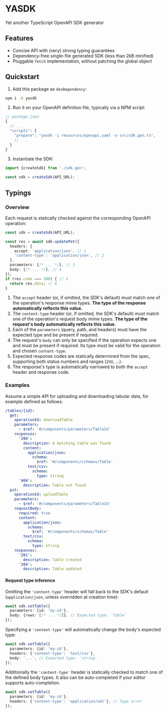 # YASDK

Yet another TypeScript OpenAPI SDK generator

## Features

+ Concise API with (very) strong typing guarantees
+ Dependency-free single-file generated SDK (less than 2kB minified)
+ Pluggable `fetch` implementation, without patching the global object

## Quickstart

1. Add this package as `devDependency`:

```sh
npm i -D yasdk
```

2. Run it on your OpenAPI definition file, typically via a NPM script:

```js
// package.json
{
  // ...
  "scripts": {
    "prepare": "yasdk -i resources/openapi.yaml -o src/sdk.gen.ts",
    // ...
  }
}
```

3. Instantiate the SDK:

```typescript
import {createSdk} from './sdk.gen';

const sdk = createSdk(API_URL);
```

## Typings

### Overview

Each request is statically checked against the corresponding OpenAPI operation:

```typescript
const sdk = createSdk(API_URL);

const res = await sdk.updatePet({
  headers: {
    accept: 'application/json', // 1
    'content-type': 'application/json', // 2
  },
  parameters: {/* ... */}, // 3
  body: {/* ... */}, // 4
});
if (res.code === 200) { // 5
  return res.data; // 6
}
```

1. The `accept` header (or, if omitted, the SDK's default) must match one of the
   operation's response mime types. __The type of the response automatically
   reflects this value.__
2. The `content-type` header (or, if omitted, the SDK's default) must match one
   of the operation's request body mime types. __The type of the request's body
   automatically reflects this value.__
3. Each of the `parameters` (query, path, and headers) must have the expected
   type and be present if required.
4. The request's `body` can only be specified if the operation expects one and
   must be present if required. Its type must be valid for the operation and
   chosen `content-type`.
5. Expected response codes are statically determined from the spec, supporting
   both status numbers and ranges (`2XX`, ...).
6. The response's type is automatically narrowed to both the `accept` header and
   response code.

### Examples

Assume a simple API for uploading and downloading tabular data, for example
defined as follows:

```yaml
/tables/{id}:
  get:
    operationId: downloadTable
    parameters:
      - $ref: '#/components/parameters/TableId'
    responses:
      '200':
        description: A matching table was found
        content:
          application/json:
            schema:
              $ref: '#/components/schemas/Table'
          text/csv:
            schema:
              type: string
      '404':
        description: Table not found
  put:
    operationId: uploadTable
    parameters:
      - $ref: '#/components/parameters/TableId'
    requestBody:
      required: true
      content:
        application/json:
          schema:
            $ref: '#/components/schemas/Table'
        text/csv:
          schema:
            type: string
    responses:
      '201':
        description: Table created
      '204':
        description: Table updated
```

#### Request type inference

Omitting the `'content-type'` header will fall back to the SDK's default
(`application/json`, unless overridden at creation time):

```typescript
await sdk.setTable({
  parameters: {id: 'my-id'},
  body: {rows: [/* ... */]}, // Expected type: `Table`
});
```

Specifying a `'content-type'` will automatically change the body's expected
type:

```typescript
await sdk.setTable({
  parameters: {id: 'my-id'},
  headers: {'content-type': 'text/csv'},
  body: '...', // Expected type: `string`
});
```

Additionally the `'content-type'` header is statically checked to match one of
the defined body types. It also can be auto-completed if your editor supports
auto-completion.

```typescript
await sdk.setTable({
  parameters: {id: 'my-id'},
  headers: {'content-type': 'application/xml'}, // Type error
});
```
